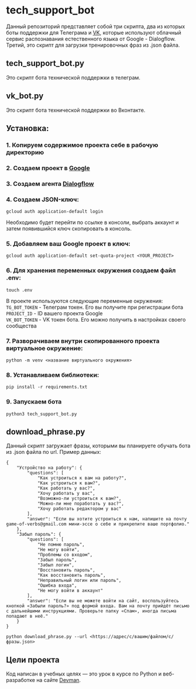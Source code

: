# tech_support_bot
Данный репозиторий представляет собой три скрипта, два из которых боты поддержки для Телеграма и [VK](https://vk.com), которые используют
облачный сервис распознавания естественного языка от Google - Dialogflow. Третий, это скрипт для загрузки тренировочных фраз из .json файла.

## tech_support_bot.py
Это скрипт бота технической поддержки в телеграм.

## vk_bot.py
Это скрипт бота технической поддержки во Вконтакте.

## Установка:

### 1. Копируем содержимое проекта себе в рабочую директорию

### 2. Создаем проект в [Google](https://cloud.google.com/resource-manager/docs/creating-managing-projects)

### 3. Создаем агента [Dialogflow](https://dialogflow.cloud.google.com/#/getStarted)

### 4. Создаем JSON-ключ:
```
gcloud auth application-default login
```
Необходимо будет перейти по ссылке в консоли, выбрать аккаунт и затем появившийся ключ скопировать в консоль.

### 5. Добавляем ваш Google проект в ключ:
```
gcloud auth application-default set-quota-project <YOUR_PROJECT>
```

### 6. Для хранения переменных окружения создаем файл .env:
```
touch .env
```
В проекте используются следующие переменные окружения:  
`TG_BOT_TOKEN` - Телеграм токен. Его вы получите при регистрации бота  
`PROJECT_ID` - ID вашего проекта Google  
`VK_BOT_TOKEN` - VK токен бота. Его можно получить в настройках своего сообщества

### 7. Разворачиваем внутри скопированного проекта виртуальное окружение:
```
python -m venv <название виртуального окружения>
```

### 8. Устанавливаем библиотеки:
```
pip install -r requirements.txt
```

### 9. Запускаем бота
```
python3 tech_support_bot.py
```

## download_phrase.py
Данный скрипт загружает фразы, которыми вы планируете обучать бота из .json файла по url. Пример данных:
```
{
    "Устройство на работу": {
        "questions": [
            "Как устроиться к вам на работу?",
            "Как устроиться к вам?",
            "Как работать у вас?",
            "Хочу работать у вас",
            "Возможно-ли устроиться к вам?",
            "Можно-ли мне поработать у вас?",
            "Хочу работать редактором у вас"
        ],
        "answer": "Если вы хотите устроиться к нам, напишите на почту game-of-verbs@gmail.com мини-эссе о себе и прикрепите ваше портфолио."
    },
    "Забыл пароль": {
        "questions": [
            "Не помню пароль",
            "Не могу войти",
            "Проблемы со входом",
            "Забыл пароль",
            "Забыл логин",
            "Восстановить пароль",
            "Как восстановить пароль",
            "Неправильный логин или пароль",
            "Ошибка входа",
            "Не могу войти в аккаунт"
        ],
        "answer": "Если вы не можете войти на сайт, воспользуйтесь кнопкой «Забыли пароль?» под формой входа. Вам на почту прийдёт письмо с дальнейшими инструкциями. Проверьте папку «Спам», иногда письма попадают в неё."
    }
}
```
```
python download_phrase.py --url <https://адрес/с/вашим/файлом/с/фразы.json>
```
## Цели проекта

Код написан в учебных целях — это урок в курсе по Python и веб-разработке на сайте [Devman](https://dvmn.org/).
